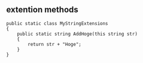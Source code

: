 ## extention methods
```CSharp
public static class MyStringExtensions
{
    public static string AddHoge(this string str) 
    {
        return str + "Hoge";
    }
}
```


